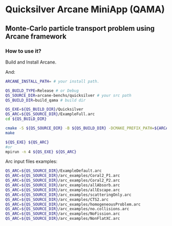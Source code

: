 # Quicksilver Arcane MiniApp (QAMA)
## Monte-Carlo particle transport problem using Arcane framework

### How to use it?

Build and Install Arcane.

And:

```sh
ARCANE_INSTALL_PATH= # your install path.

QS_BUILD_TYPE=Release # or Debug
QS_SOURCE_DIR=arcane-benchs/quicksilver # your src path
QS_BUILD_DIR=build_qama # build dir

QS_EXE=${QS_BUILD_DIR}/Quicksilver
QS_ARC=${QS_SOURCE_DIR}/ExampleFull.arc
cd ${QS_BUILD_DIR}

cmake -S ${QS_SOURCE_DIR} -B ${QS_BUILD_DIR} -DCMAKE_PREFIX_PATH=${ARCANE_INSTALL_PATH} -DCMAKE_BUILD_TYPE=${QS_BUILD_TYPE}
make

${QS_EXE} ${QS_ARC}
#or
mpirun -n 4 ${QS_EXE} ${QS_ARC}
```

Arc input files examples:

```sh
QS_ARC=${QS_SOURCE_DIR}/ExampleDefault.arc
QS_ARC=${QS_SOURCE_DIR}/arc_examples/Coral2_P1.arc
QS_ARC=${QS_SOURCE_DIR}/arc_examples/Coral2_P2.arc
QS_ARC=${QS_SOURCE_DIR}/arc_examples/allAbsorb.arc
QS_ARC=${QS_SOURCE_DIR}/arc_examples/allEscape.arc
QS_ARC=${QS_SOURCE_DIR}/arc_examples/scatteringOnly.arc
QS_ARC=${QS_SOURCE_DIR}/arc_examples/CTS2.arc
QS_ARC=${QS_SOURCE_DIR}/arc_examples/homogeneousProblem.arc
QS_ARC=${QS_SOURCE_DIR}/arc_examples/no.collisions.arc
QS_ARC=${QS_SOURCE_DIR}/arc_examples/NoFission.arc
QS_ARC=${QS_SOURCE_DIR}/arc_examples/NonFlatXC.arc
```